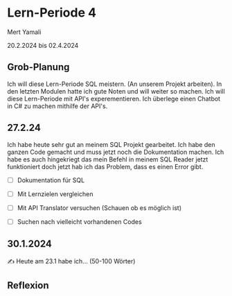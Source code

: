 # Lern-Periode 4

Mert Yamali

20.2.2024 bis 02.4.2024 

## Grob-Planung
Ich will diese Lern-Periode SQL meistern. (An unserem Projekt arbeiten). In den letzten Modulen hatte ich gute Noten und will weiter so machen. Ich will diese Lern-Periode mit API's experementieren. Ich überlege einen Chatbot in C# zu machen mithilfe der API's.
## 27.2.24
Ich habe heute sehr gut an meinem SQL Projekt gearbeitet. Ich habe den ganzen Code gemacht und muss jetzt noch die Dokumentation machen. Ich habe es auch hingekriegt das mein Befehl in meinem SQL Reader jetzt funktioniert doch jetzt hab ich das Problem, dass es einen Error gibt.

- [ ] Dokumentation für SQL
- [ ] Mit Lernzielen vergleichen
- [ ] Mit API Translator versuchen (Schauen ob es möglich ist)
- [ ] Suchen nach vielleicht vorhandenen Codes


## 30.1.2024

✍️ Heute am 23.1 habe ich... (50-100 Wörter)

## Reflexion

